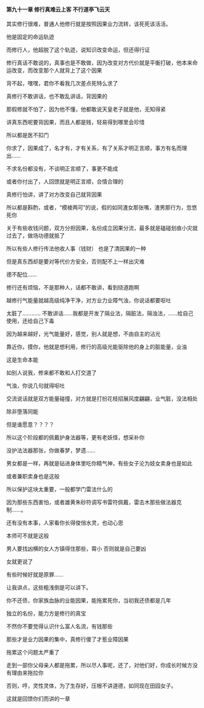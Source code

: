 #### 第九十一章 修行真难云上客 不行道亭飞云天


其实修行很难，普通人他修行就是按照因果业力流转，该死死该活活。

他是固定的命运轨迹

而修行人，他超脱了这个轨迹，说知识改变命运，但还得行证

修行真话不敢说的，真事也是不敢做，因为改变对方代价就是平衡打破，他本来命运改变，而改变那个人就背上了这个因果

背不起，嘿嘿，君你不看我几次差点死特么求了

真修行不敢讲话，也不敢乱讲话，背因果的

那假修就不怕了，因为他不懂，他都敢说天皇老子就是他，无知得紧

讲真东西呢要背因果，而且人都是贱，轻易得到哪里会珍惜

所以都是医不扣门

你求了，因果成了，名才有，才有关系，有了关系才明正言顺，事方有名而理出……

不求名份都没有，不谈明正言顺了，事更不能成

或者你付出了，人回馈就是明正言顺，合情合理的

真修行怕讲，讲了对方改变自己就背因果

所以都是斟酌，或者，“模棱两可”的说，假的如同渣女那张嘴，渣男那行为，忽悠死你

关于有些收钱问题，双方分担因果，名份成立因果分流，最多就是磕碰划痕小灾就过去了，做场功德就抵了

所以有些人修行传法他收人事（钱财）
也是了清因果的一种

但是真东西却是要对等代价方安全，否则配不上一样出灾难

德不配位……

修行还有烦恼，不是那种人，话都不敢讲，看到绕道跑啊

越修行气能量就越高级纯净干净，对方业力业障气浊，你说话都要呕吐

太脏了…………
不敢讲话……我都是开发了隔业法，隔脏法，隔浊法，……给自己使用，还给自己下毒

因为越来越好，光气能量好，感觉，别人就是想，不由自主的沾光

靠近你，摸你，他就是想利用，修行的高级光能驱除他的身上的脏能量，业浊

这是生命本能

如别人说我，修来都不敢和人打交道了

气浊，你说几句就得呕吐

交流说话就是双方能量碰撞，对方就是打扮花枝招展风度翩翩，业气脏，没法相处

除非堕落同能

但是谁愿意？？？？

所以这个阶段都的佩戴护身法器等，更有老妖怪，想采补你

没护法法器那张，你做春梦，梦遗……

男女都是一样，再就是钻进身体里吃你精气神，有些女子沦为妓女卖身也是如此

或者兼职卖身也是这般

所以保护这块太重要，一般都学门雷法什么的

因为那些东西害怕，或者雄黄朱砂符调写书雷符佩戴，雷击木那些做法器克制……。

还有没有本事，人家看你长得俊俏水灵，也动心思

本师可不就是这般

男人要找凶横的女人方镇得住那些，霄小
否则就是自己要凶

女就更说了

有些时候好就是原罪……

让我讲点，这些粗浅倒是可以讲下。


你不还债，你家族血脉的业能因果，能拖累死你，当初我还债都是几年

独立的名份，能力方是修行的真宝

不然你不要觉得认识什么富人名流，有钱那些

那些才是业力因果的集中，真修行傻了才惹业障因果

拖累这个问题太严重了

走到一部你父母亲人都是拖累，所以尽人事呢，还了，对他们好，你成长时候方没有理由来拖拉你

否则，哼，灵性灵体，为了生存好，压根不讲道德，如同现在田园女子。

这就是回馈你们而讲的一章


